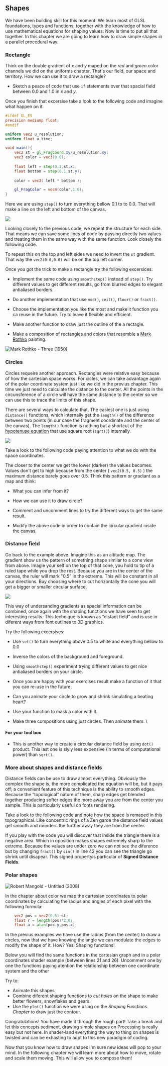 ## Shapes

We have been building skill for this moment! We learn most of GLSL foundations, types and functions, together with the knowledge of how to use mathematical equations for shaping values. Now is time to put all that together. In this chapter we are going to learn how to draw simple shapes in a parallel procedural way.

### Rectangle

Think on the double gradient of *x* and *y* maped on the *red* and *green* color channels we did on the uniforms chapter. That's our field, our space and territory. How we can use it to draw a rectangle? 

* Sketch a peace of code that use ```if``` statements over that spacial field between 0.0 and 1.0 in *x* and *y*. 

Once you finish that excersise take a look to the following code and imagine what happen on it.

```glsl
#ifdef GL_ES
precision mediump float;
#endif

uniform vec2 u_resolution;
uniform float u_time;

void main(){
    vec2 st = gl_FragCoord.xy/u_resolution.xy;
    vec3 color = vec3(0.0);
    
    float left = step(0.1,st.x);
    float bottom = step(0.1,st.y);
    
    color = vec3( left * bottom );

    gl_FragColor = vec4(color,1.0);
}
```

Here we are using ```step()``` to turn everything bellow 0.1 to to 0.0. That will make a line on the left and bottom of the canvas.

![](rect.jpg)

Looking closely to the previous code, we repeat the structure for each side. That means we can save some lines of code by passing directly two values and treating them in the same way with the same function. Look closely the following code.

<div class="codeAndCanvas" data="rect-making.frag"></div>

To repeat this on the top and left sides we need to invert the ```st``` gradient. That way the ```vec2(0.0,0.0)``` will be on the top left corner.

Once you got the trick to make a rectangle try the following excersices:

* Implement the same code using ```smoothstep()``` instead of ```step()```. Try different values to get different results, go from blurred edges to elegant antialiased borders.

* Do another implementation that use ```mod()```, ```ceil()```, ```floor()``` or ```fract()```.

* Choose the implementation you like the most and make it function you ca reuse in the future. Try to leave it flexible and efficient.

* Make another function to draw just the outline of the a rectagle.

* Make a composition of rectangles and colors that resemble a [Mark Rothko](http://en.wikipedia.org/wiki/Mark_Rothko) painting.

![Mark Rothko - Three (1950)](rothko.jpg)

### Circles

Circles requeire another approach. Rectangles were relative easy because of how the cartesian space works. For cicles, we can take advantage again of the polar coordinate system just like we did in the previus chapter. This time we 
just need to calculate the distance to the center. All the points in the circunsference of a circle will have the same distance to the center so we can use this to trace the limits of this shape.

There are several ways to calculate that. The easiest one is just using ```distance()``` functions, which internally get the ```length()``` of the difference between two points (in our case the fragment coordinate and the center of the canvas). The ```length()``` function is nothing but a shortcut of the [hypotenuse equation](http://en.wikipedia.org/wiki/Hypotenuse) that use square root (```sqrt()```) internally.

![](hypotenuse.png)

Take a look to the following code paying attention to what we do with the space coordinates.

<div class="codeAndCanvas" data="circle-making.frag"></div>

The closer to the center we get the lower (darker) the values becomes. Values don't get to high because from the center ( ```vec2(0.5, 0.5)``` ) the maximum distance barely goes over 0.5. Think this pattern or gradiant as a map and think: 

* What you can infer from it? 

* How we can use it to draw circle?

* Comment and uncomment lines to try the different ways to get the same result.

* Modify the above code in order to contain the circular gradient inside the canvas.

### Distance field

Go back to the example above. Imagine this as an altitude map. The gradient show us the pattern of something shape similar to a cone view from above. Imagie your self on the top of that cone, you hold to tip of a ruled tape while you drop the rest. Because you are in the center of the canvas, the ruler will mark "0.5" in the extreme. This will be constant in all your directions. Buy choosing where to cut horizontally the cone you will get a bigger or smaller circular surface. 

![](distance-field.jpg)

This way of undersanding gradients as spacial information can be combined, once again with the shaping functions we have seen to get interesting results. This technique is known as “distant field” and is use in diferent ways from font outlines to 3D graphics.

Try the following excersises:
 
* Use ```set()``` to turn everything above 0.5 to white and everything bellow to 0.0

* Inverse the colors of the background and foreground.

* Using ```smoothstep()``` experiment trying different values to get nice antialiased borders on your circle.

* Once you are happy with your exercises result make a function of it that you can re-use in the future. 

* Can you animate your circle to grow and shrink simulating a beating heart?

* Use your function to mask a color with it.

* Make three compositions using just circles. Then animate them. \

#### For your tool box

* This is another way to create a circular distance field by using ```dot()``` product. This last one is slyly less expensive (in terms of computational power) than ```sqrt()```.

<div class="codeAndCanvas" data="circle.frag"></div>

### More about shapes and distance fields

Distance fields can be use to draw almost everything. Obviously the complex the shape is, the more complicated the equation will be, but it pays off; a convenient feature of this technique is the ability to smooth edges. Because the “topological” nature of them, sharp edges get blended together producing softer edges the more away you are from the center you sample. This is particularly useful on fonts rendering.

Take a look to the following code and note how the space is remaped in this topographical. Like concentric rings of a Zen garde the distance field values get smooth and rounders the further away they are from the center.

<div class="codeAndCanvas" data="triangle-making.frag"></div>

If you play with the code you will discover that inside the triangle there is a negative area. Which in oposition makes shapes extremely sharp to the extreme. Because the values are under zero we can not see the diference but by changing ```fract()``` by ```sin()``` in line 42 you can see the triangle go shrink until disapear. This signed propertyis particular of **Signed Distance Fields**.

### Polar shapes

![Robert Mangold - Untitled (2008)](mangold.jpg)

In the chapter about color we map the cartesian coordinates to polar coordinates by calculating the radius and angles of each pixel with the following formula:

```glsl
    vec2 pos = vec2(0.5)-st;
    float r = length(pos)*2.0;
    float a = atan(pos.y,pos.x);
```

In the previus examples we have use the radius (from the center) to draw a circles, now that we have knowing the angle we can modulate the edges to modify the shape of it. How? Yes! Shaping functions!

Below you will find the same functions in the cartesian graph and in a polar coordinates shader example (between lines 21 and 26). Uncomment one by one the functions paying atention the relationship between one coordinate system and the other

<div class="simpleFunction" data="y = cos(x*3.);
//y = abs(cos(x*3.));
//y = abs(cos(x*2.5))*0.5+0.3;
//y = abs(cos(x*12.)*sin(x*3.))*.8+.1;
//y = smoothstep(-.5,1., cos(x*10.))*0.2+0.5;"></div>

<div class="codeAndCanvas" data="polar.frag"></div>

Try to:

* Animate this shapes
* Combine diferent shaping functions to *cut holes* on the shape to make better flowers, snowflakes and gears.
* Use the ```plot()``` function we were using on the *Shaping Functions Chapter* to draw just the contour.

Congratulations! You have made it through the rough part! Take a break and let this concepts sediment, drawing simple shapes on Processing is really easy but not here. In shader-land everything the way to thing on shapes is twisted and can be exhasting to adpt to this new paradigm of coding. 

Now that you know how to draw shapes I'm sure new ideas will pop to your mind. In the following chapter we will learn more about how to move, rotate and scale them moving. This will allow you to compose them!
